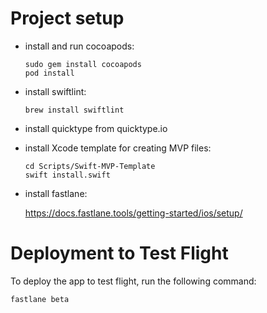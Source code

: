 # Project setup
- install and run cocoapods:
     
      sudo gem install cocoapods
      pod install 
    
- install swiftlint:

      brew install swiftlint

- install quicktype from quicktype.io

- install Xcode template for creating MVP files:

      cd Scripts/Swift-MVP-Template
      swift install.swift

- install fastlane:

    https://docs.fastlane.tools/getting-started/ios/setup/

# Deployment to Test Flight

To deploy the app to test flight, run the following command:

    fastlane beta
